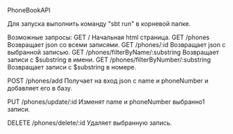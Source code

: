 PhoneBookAPI


Для запуска выполнить команду "sbt run" в корневой папке.

Возможные запросы:
  GET     /                                 Начальная html страница.
  GET     /phones                           Возвращает json со всеми записями.
  GET     /phones/:id                       Возвращает json с выбранной записью.
  GET     /phones/filterByName/:substring   Возвращает записи с $substring в имени.
  GET     /phones/filterByNumber/:substring Возвращает записи с $substring в номере.

  POST    /phones/add                       Получает на вход json с name и phoneNumber и добавляет его в базу.

  PUT     /phones/update/:id                Изменят name и phoneNumber выбранно1 записи.

  DELETE  /phones/delete/:id                Удаляет выбранную запись.

